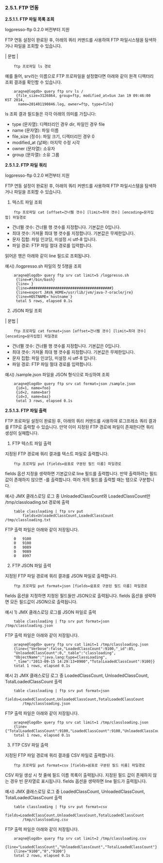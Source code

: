 ### 2.5.1. FTP 연동

**2.5.1.1. FTP 파일 목록 조회**

logpresso-ftp 0.2.0 버전부터 지원

FTP 연동 설정이 완료된 후, 아래의 쿼리 커맨드를 사용하여 FTP 파일시스템을 탐색하거나 파일을 조회할 수 있습니다.

\| 문법 \|

~~~~
	ftp 프로파일 ls 경로
~~~~

예를 들어, srv라는 이름으로 FTP 프로파일을 설정했다면 아래와 같이 원격 디렉터리 조회 결과를 확인할 수 있습니다.

~~~
    araqne@logdb> query ftp srv ls /
     {file_size=3126864, group=ftp, modified_at=Sun Jan 19 09:46:00 KST 2014, 
      name=201401190846.log, owner=ftp, type=file}
~~~

ls 조회 결과 필드들은 각각 아래의 의미를 가집니다:

 * type (문자열): 디렉터리인 경우 dir, 파일인 경우 file
 * name (문자열): 파일 이름
 * file\_size (정수): 파일 크기, 디렉터리인 경우 0
 * modified\_at (날짜): 마지막 수정 시각
 * owner (문자열): 소유자
 * group (문자열): 소유 그룹


**2.5.1.2. FTP 파일 쿼리**

logpresso-ftp 0.2.0 버전부터 지원

FTP 연동 설정이 완료된 후, 아래의 쿼리 커맨드를 사용하여 FTP 파일시스템을 탐색하거나 파일을 조회할 수 있습니다.

1) 텍스트 파일 조회

~~~~
	ftp 프로파일 cat [offset=건너뛸 갯수] [limit=최대 갯수] [encoding=문자집합] 파일경로
~~~~

 * 건너뛸 갯수: 건너뛸 행 갯수를 지정합니다. 기본값은 0입니다.
 * 최대 갯수: 가져올 최대 행 갯수를 지정합니다. 기본값은 무제한입니다.
 * 문자 집합: 파일 인코딩, 미설정 시 utf-8 입니다.
 * 파일 경로: FTP 파일 절대 경로를 입력합니다.

읽어온 행은 아래와 같이 line 필드로 조회됩니다.

예시) /logpresso.sh 파일의 첫 5행을 조회

~~~~
    araqne@logdb> query ftp srv cat limit=5 /logpresso.sh
     {line=#!/bin/bash}
     {line= }
     {line=######################################}
     {line=export JAVA_HOME=/usr/lib/jvm/java-7-oracle/jre}
     {line=HOSTNAME=`hostname`}
     total 5 rows, elapsed 0.1s
~~~~

2) JSON 파일 조회

\| 문법 \|

~~~~
	ftp 프로파일 cat format=json [offset=건너뛸 갯수] [limit=최대 갯수] [encoding=문자집합] 파일경로
~~~~

 * 건너뛸 갯수: 건너뛸 행 갯수를 지정합니다. 기본값은 0입니다.
 * 최대 갯수: 가져올 최대 행 갯수를 지정합니다. 기본값은 무제한입니다.
 * 문자 집합: 파일 인코딩, 미설정 시 utf-8 입니다.
 * 파일 경로: FTP 파일 절대 경로를 입력합니다.

예시) /sample.json 파일을 JSON 형식으로 파싱하여 조회

~~~~
    araqne@logdb> query ftp srv cat format=json /sample.json
     {id=1, name=foo}
     {id=2, name=bar}
     {id=3, name=baz}
     total 3 rows, elapsed 0.1s
~~~~

**2.5.1.3. FTP 파일 출력**

FTP 프로파일 설정이 완료된 후, 아래의 쿼리 커맨드를 사용하여 로그프레소 쿼리 결과를 FTP로 출력할 수 있습니다. 만약 이미 지정된 FTP 경로에 파일이 존재한다면 쿼리 생성이 실패합니다.

1) FTP 텍스트 파일 출력

지정된 FTP 경로에 쿼리 결과를 텍스트 파일로 출력합니다.

~~~~
	ftp 프로파일 put [fields=쉼표로 구분된 필드 이름] 파일경로
~~~~

fields 옵션 지정을 생략하면 기본값으로 line 필드를 출력합니다. 만약 출력하려는 필드 값이 존재하지 않으면 -를 출력합니다. 여러 개의 필드를 출력할 때는 탭으로 구분합니다.

예시) JMX 클래스로딩 로그 중 UnloadedClassCount와 LoadedClassCount만 /tmp/classloading.txt 경로에 출력

~~~~
	table classloading | ftp srv put 
		fields=UnloadedClassCount,LoadedClassCount /tmp/classloading.txt
~~~~

FTP 출력 파일은 아래와 같이 저장됩니다.

~~~~
    0	9100
    0	9100
    0	9089
    0	9089
    0	8997
~~~~

2) FTP JSON 파일 출력

지정된 FTP 파일 경로에 쿼리 결과를 JSON 파일로 출력합니다.

~~~~
	ftp 프로파일 put format=json [fields=쉼표로 구분된 필드 이름] 파일경로
~~~~

fields 옵션을 지정하면 지정된 필드들만 JSON으로 출력됩니다. fields 옵션을 생략하면 모든 필드값이 JSON으로 출력됩니다.

예시 1) JMX 클래스로딩 로그를 JSON 파일로 출력

~~~~
	table classloading | ftp srv put format=json /tmp/classloading.json
~~~~

FTP 출력 파일은 아래와 같이 저장됩니다.

~~~~
	araqne@logdb> query ftp srv cat limit=1 /tmp/classloading.json
	{line={"Verbose":false,"LoadedClassCount":9100,"_id":85,
	"UnloadedClassCount":0,"_table":"classloading",
	"ObjectName":"java.lang:type=ClassLoading",
	"_time":"2013-09-15 14:29:13+0900","TotalLoadedClassCount":9100}}
	total 1 rows, elapsed 0.1s
~~~~

예시 2) JMX 클래스로딩 로그 중 LoadedClassCount, UnloadedClassCount, TotalLoadedClassCount 출력

~~~~
	table classloading | ftp srv put format=json 
		fields=LoadedClassCount,UnloadedClassCount,TotalLoadedClassCount 
		/tmp/classloading.json
~~~~

FTP 출력 파일은 아래와 같이 저장됩니다.

~~~~
	araqne@logdb> query ftp srv cat limit=1 /tmp/classloading.json
	{line={"TotalLoadedClassCount":9100,"LoadedClassCount":9100,"UnloadedClassCount":0}}
	total 1 rows, elapsed 0.1s
~~~~

3) FTP CSV 파일 출력

지정된 FTP 파일 경로에 쿼리 결과를 CSV 파일로 출력합니다.

~~~~
	ftp 프로파일 put format=csv [fields=쉼표로 구분된 필드 이름] 파일경로
~~~~

CSV 파일 생성 시 첫 줄에 필드 이름 목록이 출력됩니다. 지정된 필드 값이 존재하지 않는 경우 빈 문자열로 표시됩니다. fields 옵션을 생략하면 line 필드가 출력됩니다.

예시) JMX 클래스로딩 로그 중 LoadedClassCount, UnloadedClassCount, TotalLoadedClassCount 출력

~~~~
	table classloading | ftp srv put format=csv 
		fields=LoadedClassCount,UnloadedClassCount,TotalLoadedClassCount 
		/tmp/classloading.csv
~~~~

FTP 출력 파일은 아래와 같이 저장됩니다.

~~~~
    araqne@logdb> query ftp srv cat limit=2 /tmp/classloading.csv
    {line="LoadedClassCount","UnloadedClassCount","TotalLoadedClassCount"}
    {line="9100","0","9100"}
    total 2 rows, elapsed 0.1s
~~~~
